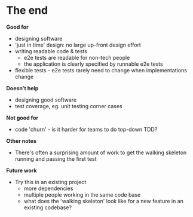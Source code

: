 # The end

**Good for**
- designing software
- 'just in time' design: no large up-front design effort
- writing readable code & tests
  - e2e tests are readable for non-tech people
  - the application is clearly specified by runnable e2e tests
- flexible tests - e2e tests rarely need to change when implementations change

**Doesn't help**
- designing good software
- test coverage, eg. unit testing corner cases

**Not good for**
- code 'churn' - is it harder for teams to do top-down TDD?

**Other notes**
- There's often a surprising amount of work to get the walking 
  skeleton running and passing the first test

**Future work**
- Try this in an existing project
    - more dependencies
    - multiple people working in the same code base
    - what does the 'walking skeleton' look like for a new feature in an
      existing codebase?

